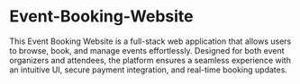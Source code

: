 # Event-Booking-Website
This Event Booking Website is a full-stack web application that allows users to browse, book, and manage events effortlessly. Designed for both event organizers and attendees, the platform ensures a seamless experience with an intuitive UI, secure payment integration, and real-time booking updates.
